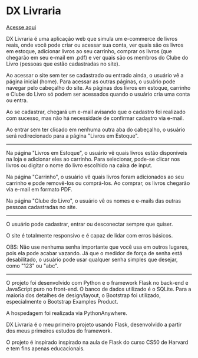 # DX Livraria
[Acesse aqui](https://xaxadanilo.pythonanywhere.com/)

DX Livraria é uma aplicação web que simula um e-commerce de livros reais, onde você pode criar ou acessar sua conta, ver quais são os livros em estoque, adicionar livros ao seu carrinho, comprar os livros (que chegarão em seu e-mail em .pdf) e ver quais são os membros do Clube do Livro (pessoas que estão cadastradas no site).

Ao acessar o site sem ter se cadastrado ou entrado ainda, o usuário vê a página inicial (home). Para acessar as outras páginas, o usuário pode navegar pelo cabeçalho do site. As páginas dos livros em estoque, carrinho e Clube do Livro só podem ser acessados quando o usuário cria uma conta ou entra.

Ao se cadastrar, chegará um e-mail avisando que o cadastro foi realizado com sucesso, mas não há necessidade de confirmar cadastro via e-mail.

Ao entrar sem ter clicado em nenhuma outra aba do cabeçalho, o usuário será redirecionado para a página "Livros em Estoque".

---

Na página "Livros em Estoque", o usuário vê quais livros estão disponíveis na loja e adicionar eles ao carrinho. Para selecionar, pode-se clicar nos livros ou digitar o nome do livro escolhido na caixa de input.

Na página "Carrinho", o usuário vê quais livros foram adicionados ao seu carrinho e pode removê-los ou comprá-los. Ao comprar, os livros chegarão via e-mail em formato PDF.

Na página "Clube do Livro", o usuário vê os nomes e e-mails das outras pessoas cadastradas no site.

---

O usuário pode cadastrar, entrar ou desconectar sempre que quiser.

O site é totalmente responsivo e é capaz de lidar com erros básicos.

OBS: Não use nenhuma senha importante que você usa em outros lugares, pois ela pode acabar vazando. Já que o medidor de força de senha está desabilitado, o usuário pode usar qualquer senha simples que desejar, como "123" ou "abc".

---

O projeto foi desenvolvido com Python e o framework Flask no back-end e JavaScript puro no front-end. O banco de dados utilizado é o SQLite. Para a maioria dos detalhes de design/layout, o Bootstrap foi utilizado, especialmente o Bootstrap Examples Product.

A hospedagem foi realizada via PythonAnywhere.

DX Livraria é o meu primeiro projeto usando Flask, desenvolvido a partir dos meus primeiros estudos do framework.

O projeto é inspirado inspirado na aula de Flask do curso CS50 de Harvard e tem fins apenas educacionais.
